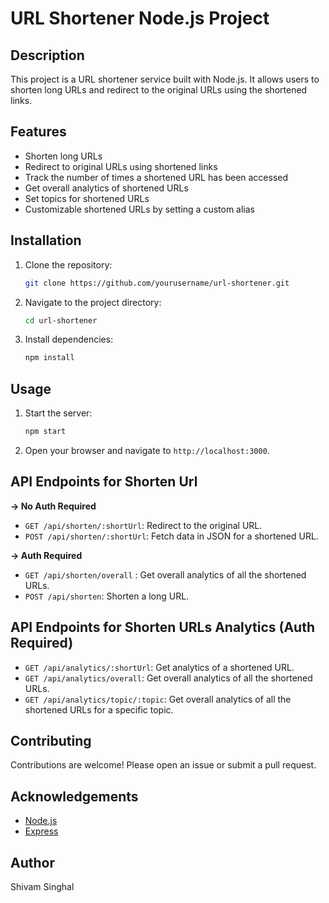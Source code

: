# URL Shortener Node.js Project

## Description

This project is a URL shortener service built with Node.js. It allows users to shorten long URLs and redirect to the original URLs using the shortened links.

## Features

- Shorten long URLs
- Redirect to original URLs using shortened links
- Track the number of times a shortened URL has been accessed
- Get overall analytics of shortened URLs
- Set topics for shortened URLs
- Customizable shortened URLs by setting a custom alias

## Installation

1. Clone the repository:
   ```bash
   git clone https://github.com/yourusername/url-shortener.git
   ```
2. Navigate to the project directory:
   ```bash
   cd url-shortener
   ```
3. Install dependencies:
   ```bash
   npm install
   ```

## Usage

1. Start the server:
   ```bash
   npm start
   ```
2. Open your browser and navigate to `http://localhost:3000`.

## API Endpoints for Shorten Url

**-> No Auth Required**

- `GET /api/shorten/:shortUrl`: Redirect to the original URL.
- `POST /api/shorten/:shortUrl`: Fetch data in JSON for a shortened URL.

**-> Auth Required**

- `GET /api/shorten/overall` : Get overall analytics of all the shortened URLs.
- `POST /api/shorten`: Shorten a long URL.

## API Endpoints for Shorten URLs Analytics (Auth Required)

- `GET /api/analytics/:shortUrl`: Get analytics of a shortened URL.
- `GET /api/analytics/overall`: Get overall analytics of all the shortened URLs.
- `GET /api/analytics/topic/:topic`: Get overall analytics of all the shortened URLs for a specific topic.

## Contributing

Contributions are welcome! Please open an issue or submit a pull request.

## Acknowledgements

- [Node.js](https://nodejs.org/)
- [Express](https://expressjs.com/)

## Author

Shivam Singhal
